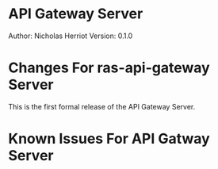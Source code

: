 API Gateway Server
============================

Author: Nicholas Herriot
Version: 0.1.0

Changes For ras-api-gateway Server
============================================

This is the first formal release of the API Gateway Server. 

 
Known Issues For API Gatway Server
============================================

